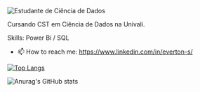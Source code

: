 ![Estudante de Ciência de Dados](https://abracd.org/wp-content/uploads/2020/07/banner_data_science1.png)

Cursando CST em Ciência de Dados na Univali.

Skills: Power Bi / SQL


- 📫 How to reach me: https://www.linkedin.com/in/everton-s/ 


[![Top Langs](https://github-readme-stats.vercel.app/api/top-langs/?username=EvertonSouza12)](https://github.com/anuraghazra/github-readme-stats)


![Anurag's GitHub stats](https://github-readme-stats.vercel.app/api?username=EvertonSouza&show_icons=true&theme=synthwave)
